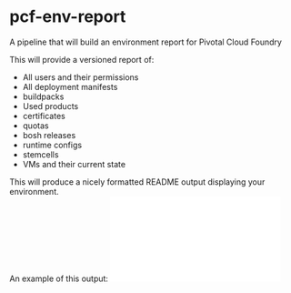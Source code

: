 # pcf-env-report
A pipeline that will build an environment report for Pivotal Cloud Foundry

This will provide a versioned report of:
- All users and their permissions
- All deployment manifests
- buildpacks
- Used products
- certificates
- quotas
- bosh releases
- runtime configs
- stemcells
- VMs and their current state

This will produce a nicely formatted README output displaying your environment.  
An example of this output:
![](examples/README.md)